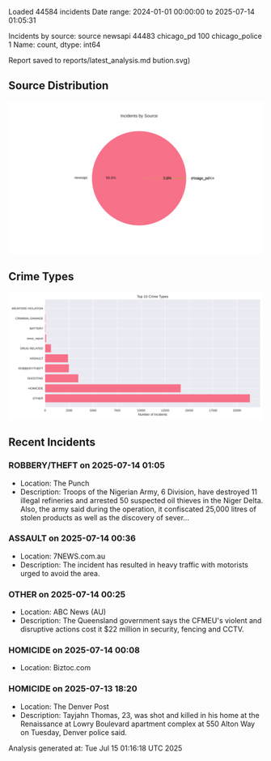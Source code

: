 
Loaded 44584 incidents
Date range: 2024-01-01 00:00:00 to 2025-07-14 01:05:31

Incidents by source:
source
newsapi           44483
chicago_pd          100
chicago_police        1
Name: count, dtype: int64

Report saved to reports/latest_analysis.md
bution.svg)

## Source Distribution
![Source Distribution](images/source_distribution.svg)

## Crime Types
![Crime Types](images/crime_types.svg)

## Recent Incidents

### ROBBERY/THEFT on 2025-07-14 01:05
- Location: The Punch
- Description: Troops of the Nigerian Army, 6 Division, have destroyed 11 illegal refineries and arrested 50 suspected oil thieves in the Niger Delta. Also, the army said during the operation, it confiscated 25,000 litres of stolen products as well as the discovery of sever…


### ASSAULT on 2025-07-14 00:36
- Location: 7NEWS.com.au
- Description: The incident has resulted in heavy traffic with motorists urged to avoid the area.


### OTHER on 2025-07-14 00:25
- Location: ABC News (AU)
- Description: The Queensland government says the CFMEU's violent and disruptive actions cost it $22 million in security, fencing and CCTV.


### HOMICIDE on 2025-07-14 00:08
- Location: Biztoc.com


### HOMICIDE on 2025-07-13 18:20
- Location: The Denver Post
- Description: Tayjahn Thomas, 23, was shot and killed in his home at the Renaissance at Lowry Boulevard apartment complex at 550 Alton Way on Tuesday, Denver police said.

Analysis generated at: Tue Jul 15 01:16:18 UTC 2025
